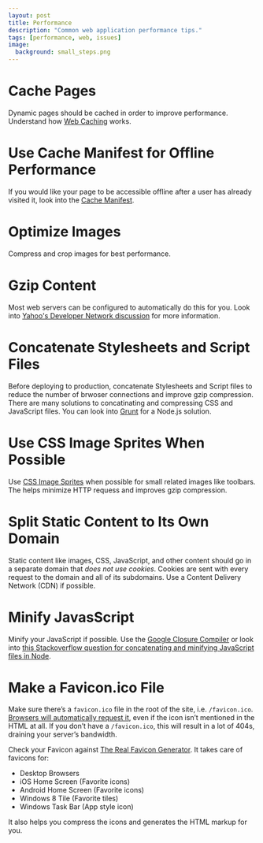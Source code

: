 ```yaml
---
layout: post
title: Performance
description: "Common web application performance tips."
tags: [performance, web, issues]
image:
  background: small_steps.png
---
```


# Cache Pages

Dynamic pages should be cached in order to improve performance.  Understand how [Web Caching](https://www.mnot.net/cache_docs/) works.

# Use Cache Manifest for Offline Performance

If you would like your page to be accessible offline after a user has already visited it, look into the [Cache Manifest](http://www.w3.org/TR/2011/WD-html5-20110525/offline.html).

# Optimize Images

Compress and crop images for best performance.

# Gzip Content

Most web servers can be configured to automatically do this for you.  Look into [Yahoo's Developer Network discussion](https://developer.yahoo.com/performance/rules.html#gzip) for more information.

# Concatenate Stylesheets and Script Files

Before deploying to production, concatenate Stylesheets and Script files to reduce the number of brwoser connections and improve gzip compression.  There are many solutions to concatinating and compressing CSS and JavaScript files.  You can look into [Grunt](http://gruntjs.com/) for a Node.js solution.

# Use CSS Image Sprites When Possible

Use [CSS Image Sprites](http://alistapart.com/article/sprites) when possible for small related images like toolbars.  The helps minimize HTTP requess and improves gzip compression.

# Split Static Content to Its Own Domain

Static content like images, CSS, JavaScript, and other content should go in a separate domain that *does not use cookies*.  Cookies are sent with every request to the domain and all of its subdomains.  Use a Content Delivery Network (CDN) if possible.

# Minify JavasScript

Minify your JavaScript if possible.  Use the [Google Closure Compiler](https://developers.google.com/closure/compiler/) or look into [this Stackoverflow question for concatenating and minifying JavaScript files in Node](http://stackoverflow.com/questions/6539837/concat-and-minify-js-files-in-node).

# Make a Favicon.ico File

Make sure there’s a `favicon.ico` file in the root of the site, i.e. `/favicon.ico`. [Browsers will automatically request it](https://mathiasbynens.be/notes/rel-shortcut-icon), even if the icon isn’t mentioned in the HTML at all. If you don’t have a `/favicon.ico`, this will result in a lot of 404s, draining your server’s bandwidth.

Check your Favicon against [The Real Favicon Generator](http://realfavicongenerator.net/).  It takes care of favicons for:

* Desktop Browsers
* iOS Home Screen (Favorite icons)
* Android Home Screen (Favorite icons)
* Windows 8 Tile (Favorite tiles)
* Windows Task Bar (App style icon)

It also helps you compress the icons and generates the HTML markup for you.